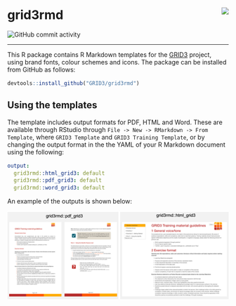 
# grid3rmd <img src="http://www.data4sdgs.org/sites/default/files/styles/medium/public/logo/Flowminder%20Logo.png?itok=7KXISaDh" align="right" />

![GitHub commit
activity](https://img.shields.io/badge/Status-Work%20In%20Progress-orange.svg)

-----

This R package contains R Markdown templates for the [GRID3](http://grid3.org/) project, using brand fonts, colour schemes and icons. The package can be installed from GitHub as follows:

```r
devtools::install_github("GRID3/grid3rmd")
```

## Using the templates

The template includes output formats for PDF, HTML and Word. These are available through RStudio through `File -> New -> RMarkdown -> From Template`, where `GRID3 Template` and `GRID3 Training Template`, or by changing the output format in the  the YAML of your R Markdown document using the following:

```yaml
output:
  grid3rmd::html_grid3: default
  grid3rmd::pdf_grid3: default
  grid3rmd::word_grid3: default
```

An example of the outputs is shown below:

![](screenshot.png)

